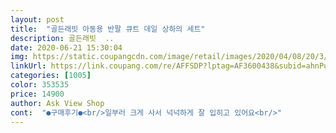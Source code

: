 ```yaml
---
layout: post 
title:  "골든래빗 아동용 반팔 큐트 데일 상하의 세트" 
description: 골든래빗  ..
date: 2020-06-21 15:30:04 
img: https://static.coupangcdn.com/image/retail/images/2020/04/08/20/3/94c45fd4-b9d5-4268-87db-4dd3d64cffdc.jpg 
linkUrl: https://link.coupang.com/re/AFFSDP?lptag=AF3600438&subid=ahnPublicAsk&pageKey=1471849484&itemId=2530118544&vendorItemId=70522916754&traceid=V0-113-fef1943285bafd1f 
categories: [1005] 
color: 353535 
price: 14900 
author: Ask View Shop 
cont:  "●구매후기●<br/>일부러 크게 사서 넉넉하게 잘 입히고 있어요<br/>" 
---
```

